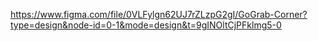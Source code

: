 https://www.figma.com/file/0VLFylgn62UJ7rZLzpG2gI/GoGrab-Corner?type=design&node-id=0-1&mode=design&t=9gINOltCjPFklmg5-0

